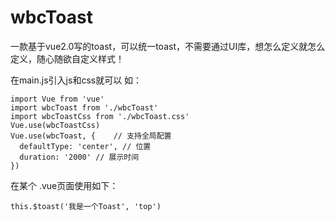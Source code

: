 # wbcToast
一款基于vue2.0写的toast，可以统一toast，不需要通过UI库，想怎么定义就怎么定义，随心随欲自定义样式！

在main.js引入js和css就可以
如：
```
import Vue from 'vue'
import wbcToast from './wbcToast'
import wbcToastCss from './wbcToast.css'
Vue.use(wbcToastCss)
Vue.use(wbcToast, {    // 支持全局配置
  defaultType: 'center', // 位置
  duration: '2000' // 展示时间
})
```
在某个 .vue页面使用如下：
```
this.$toast('我是一个Toast', 'top')
```



